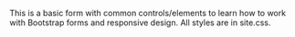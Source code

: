 This is a basic form with common controls/elements to learn how to work with Bootstrap forms and responsive design. All styles are in site.css.

